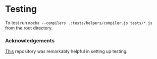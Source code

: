 # Testing
To test run `mocha --compilers .:tests/helpers/compiler.js tests/*.js` from the root directory.

### Acknowledgements
[This](https://github.com/danvk/mocha-react) repository was remarkably helpful in setting up testing.
